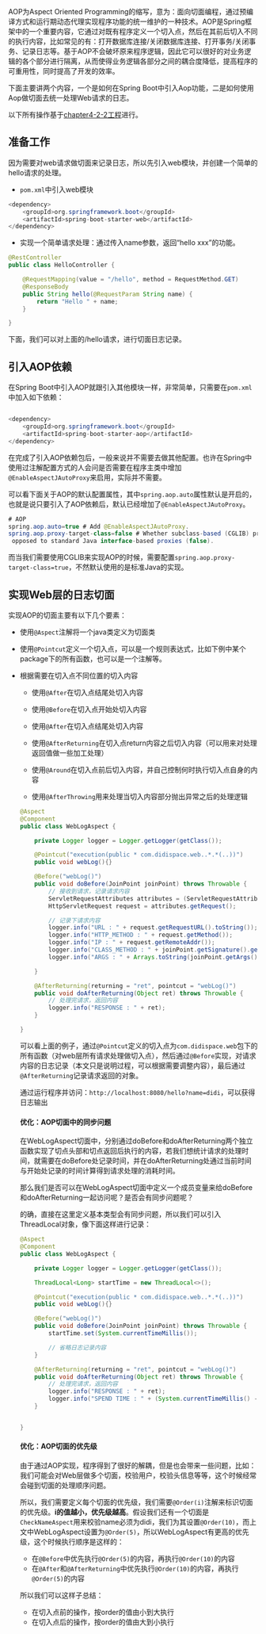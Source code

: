 AOP为Aspect Oriented Programming的缩写，意为：面向切面编程，通过预编译方式和运行期动态代理实现程序功能的统一维护的一种技术。AOP是Spring框架中的一个重要内容，它通过对既有程序定义一个切入点，然后在其前后切入不同的执行内容，比如常见的有：打开数据库连接/关闭数据库连接、打开事务/关闭事务、记录日志等。基于AOP不会破坏原来程序逻辑，因此它可以很好的对业务逻辑的各个部分进行隔离，从而使得业务逻辑各部分之间的耦合度降低，提高程序的可重用性，同时提高了开发的效率。

下面主要讲两个内容，一个是如何在Spring Boot中引入Aop功能，二是如何使用Aop做切面去统一处理Web请求的日志。

以下所有操作基于[chapter4-2-2工程](http://git.oschina.net/didispace/SpringBoot-Learning)进行。

## 准备工作

因为需要对web请求做切面来记录日志，所以先引入web模块，并创建一个简单的hello请求的处理。

- `pom.xml`中引入web模块

```java
<dependency>
    <groupId>org.springframework.boot</groupId>
    <artifactId>spring-boot-starter-web</artifactId>
</dependency>
```

- 实现一个简单请求处理：通过传入name参数，返回“hello xxx”的功能。

```java
@RestController
public class HelloController {

    @RequestMapping(value = "/hello", method = RequestMethod.GET)
    @ResponseBody
    public String hello(@RequestParam String name) {
        return "Hello " + name;
    }

}
```

下面，我们可以对上面的/hello请求，进行切面日志记录。

## 引入AOP依赖

在Spring Boot中引入AOP就跟引入其他模块一样，非常简单，只需要在`pom.xml`中加入如下依赖：

```java

<dependency>
    <groupId>org.springframework.boot</groupId>
    <artifactId>spring-boot-starter-aop</artifactId>
</dependency>
```

在完成了引入AOP依赖包后，一般来说并不需要去做其他配置。也许在Spring中使用过注解配置方式的人会问是否需要在程序主类中增加`@EnableAspectJAutoProxy`来启用，实际并不需要。

可以看下面关于AOP的默认配置属性，其中`spring.aop.auto`属性默认是开启的，也就是说只要引入了AOP依赖后，默认已经增加了`@EnableAspectJAutoProxy`。

 

```java
# AOP
spring.aop.auto=true # Add @EnableAspectJAutoProxy.
spring.aop.proxy-target-class=false # Whether subclass-based (CGLIB) proxies are to be created (true) as
 opposed to standard Java interface-based proxies (false).

```

而当我们需要使用CGLIB来实现AOP的时候，需要配置`spring.aop.proxy-target-class=true`，不然默认使用的是标准Java的实现。

## 实现Web层的日志切面

实现AOP的切面主要有以下几个要素：

- 使用`@Aspect`注解将一个java类定义为切面类

- 使用`@Pointcut`定义一个切入点，可以是一个规则表达式，比如下例中某个package下的所有函数，也可以是一个注解等。

- 根据需要在切入点不同位置的切入内容

  - 使用`@After`在切入点结尾处切入内容

  - 使用`@Before`在切入点开始处切入内容

  - 使用`@After`在切入点结尾处切入内容

  - 使用`@AfterReturning`在切入点return内容之后切入内容（可以用来对处理返回值做一些加工处理）

  - 使用`@Around`在切入点前后切入内容，并自己控制何时执行切入点自身的内容

  - 使用`@AfterThrowing`用来处理当切入内容部分抛出异常之后的处理逻辑

     

   

  ```java
  @Aspect
  @Component
  public class WebLogAspect {
  
      private Logger logger = Logger.getLogger(getClass());
  
      @Pointcut("execution(public * com.didispace.web..*.*(..))")
      public void webLog(){}
  
      @Before("webLog()")
      public void doBefore(JoinPoint joinPoint) throws Throwable {
          // 接收到请求，记录请求内容
          ServletRequestAttributes attributes = (ServletRequestAttributes) RequestContextHolder.getRequestAttributes();
          HttpServletRequest request = attributes.getRequest();
  
          // 记录下请求内容
          logger.info("URL : " + request.getRequestURL().toString());
          logger.info("HTTP_METHOD : " + request.getMethod());
          logger.info("IP : " + request.getRemoteAddr());
          logger.info("CLASS_METHOD : " + joinPoint.getSignature().getDeclaringTypeName() + "." + joinPoint.getSignature().getName());
          logger.info("ARGS : " + Arrays.toString(joinPoint.getArgs()));
  
      }
  
      @AfterReturning(returning = "ret", pointcut = "webLog()")
      public void doAfterReturning(Object ret) throws Throwable {
          // 处理完请求，返回内容
          logger.info("RESPONSE : " + ret);
      }
  
  }
  ```

  可以看上面的例子，通过`@Pointcut`定义的切入点为`com.didispace.web`包下的所有函数（对web层所有请求处理做切入点），然后通过`@Before`实现，对请求内容的日志记录（本文只是说明过程，可以根据需要调整内容），最后通过`@AfterReturning`记录请求返回的对象。

  通过运行程序并访问：`http://localhost:8080/hello?name=didi`，可以获得日志输出

  #### 优化：AOP切面中的同步问题

  在WebLogAspect切面中，分别通过doBefore和doAfterReturning两个独立函数实现了切点头部和切点返回后执行的内容，若我们想统计请求的处理时间，就需要在doBefore处记录时间，并在doAfterReturning处通过当前时间与开始处记录的时间计算得到请求处理的消耗时间。

  那么我们是否可以在WebLogAspect切面中定义一个成员变量来给doBefore和doAfterReturning一起访问呢？是否会有同步问题呢？

  的确，直接在这里定义基本类型会有同步问题，所以我们可以引入ThreadLocal对象，像下面这样进行记录：

  ```java
  @Aspect
  @Component
  public class WebLogAspect {
  
      private Logger logger = Logger.getLogger(getClass());
  
      ThreadLocal<Long> startTime = new ThreadLocal<>();
  
      @Pointcut("execution(public * com.didispace.web..*.*(..))")
      public void webLog(){}
  
      @Before("webLog()")
      public void doBefore(JoinPoint joinPoint) throws Throwable {
          startTime.set(System.currentTimeMillis());
  
          // 省略日志记录内容
      }
  
      @AfterReturning(returning = "ret", pointcut = "webLog()")
      public void doAfterReturning(Object ret) throws Throwable {
          // 处理完请求，返回内容
          logger.info("RESPONSE : " + ret);
          logger.info("SPEND TIME : " + (System.currentTimeMillis() - startTime.get()));
      }
  
  
  }
  ```

  #### 优化：AOP切面的优先级

  由于通过AOP实现，程序得到了很好的解耦，但是也会带来一些问题，比如：我们可能会对Web层做多个切面，校验用户，校验头信息等等，这个时候经常会碰到切面的处理顺序问题。

  所以，我们需要定义每个切面的优先级，我们需要`@Order(i)`注解来标识切面的优先级。**i的值越小，优先级越高**。假设我们还有一个切面是`CheckNameAspect`用来校验name必须为didi，我们为其设置`@Order(10)`，而上文中WebLogAspect设置为`@Order(5)`，所以WebLogAspect有更高的优先级，这个时候执行顺序是这样的：

  - 在`@Before`中优先执行`@Order(5)`的内容，再执行`@Order(10)`的内容
  - 在`@After`和`@AfterReturning`中优先执行`@Order(10)`的内容，再执行`@Order(5)`的内容

  所以我们可以这样子总结：

  - 在切入点前的操作，按order的值由小到大执行
  - 在切入点后的操作，按order的值由大到小执行

   